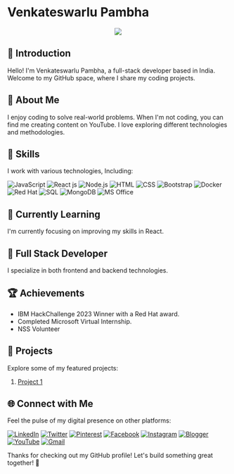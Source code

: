# Venkateswarlu Pambha

<div align="center">
  <img src="https://res.cloudinary.com/db9r5kzvb/image/upload/v1704907810/Blue_Gradient_Header_Banner_yzrwlh.png"/>
</div>

## 👋 Introduction
Hello! I'm Venkateswarlu Pambha, a full-stack developer based in India. Welcome to my GitHub space, where I share my coding projects.

## 📌 About Me
I enjoy coding to solve real-world problems. When I'm not coding, you can find me creating content on YouTube. I love exploring different technologies and methodologies.

## 🔧 Skills
I work with various technologies, Including:

![JavaScript](https://img.shields.io/badge/-JavaScript-yellow?style=flat-square&logo=javascript&logoColor=white)
![React js](https://img.shields.io/badge/-React-blue?style=flat-square&logo=react&logoColor=white)
![Node.js](https://img.shields.io/badge/-Node.js-green?style=flat-square&logo=node.js&logoColor=white)
![HTML](https://img.shields.io/badge/-HTML-orange?style=flat-square&logo=html5&logoColor=white)
![CSS](https://img.shields.io/badge/-CSS-blueviolet?style=flat-square&logo=css3&logoColor=white)
![Bootstrap](https://img.shields.io/badge/-Bootstrap-purple?style=flat-square&logo=bootstrap&logoColor=white)
![Docker](https://img.shields.io/badge/-Docker-blue?style=flat-square&logo=docker&logoColor=white)
![Red Hat](https://img.shields.io/badge/-Red%20Hat-red?style=flat-square&logo=red-hat&logoColor=white)
![SQL](https://img.shields.io/badge/-SQL-lightgrey?style=flat-square&logo=microsoft-sql-server&logoColor=white)
![MongoDB](https://img.shields.io/badge/-MongoDB-green?style=flat-square&logo=mongodb&logoColor=white)
![MS Office](https://img.shields.io/badge/-MS%20Office-orange?style=flat-square&logo=microsoft-office&logoColor=white)


## 🌱 Currently Learning
I'm currently focusing on improving my skills in React.

## 🚀 Full Stack Developer
I specialize in both frontend and backend technologies.

## 🏆 Achievements
- IBM HackChallenge 2023 Winner with a Red Hat award.
- Completed Microsoft Virtual Internship.
- NSS Volunteer

## 📂 Projects
Explore some of my featured projects:

1. [Project 1](https://github.com/venkateswarlupambha/EmpowerSkill-Community-Upskilling-Platform.git)

## 🌐 Connect with Me
Feel the pulse of my digital presence on other platforms:

[![LinkedIn](https://img.shields.io/badge/-LinkedIn-blue?style=flat-square&logo=linkedin&logoColor=white)](https://www.linkedin.com/in/venkateswarlu-pambha03/)
[![Twitter](https://img.shields.io/badge/-Twitter-1DA1F2?style=flat-square&logo=twitter&logoColor=white)](#)
[![Pinterest](https://img.shields.io/badge/-Pinterest-E60023?style=flat-square&logo=pinterest&logoColor=white)](#)
[![Facebook](https://img.shields.io/badge/-Facebook-1877F2?style=flat-square&logo=facebook&logoColor=white)](https://www.facebook.com/codeplatform2024)
[![Instagram](https://img.shields.io/badge/-Instagram-E4405F?style=flat-square&logo=instagram&logoColor=white)](https://www.instagram.com/codeplatform2024/)
[![Blogger](https://img.shields.io/badge/-Blogger-orange?style=flat-square&logo=blogger&logoColor=white)](https://codeplatform2024.blogspot.com/)
[![YouTube](https://img.shields.io/badge/-YouTube-red?style=flat-square&logo=youtube&logoColor=white)](https://www.youtube.com/channel/UC9R_hu_d1Il3RRmFHn7WZhQ)
[![Gmail](https://img.shields.io/badge/-Gmail-red?style=flat-square&logo=youtube&logoColor=white)](venky7993250873@gmail.com)


Thanks for checking out my GitHub profile! Let's build something great together! 🚀
